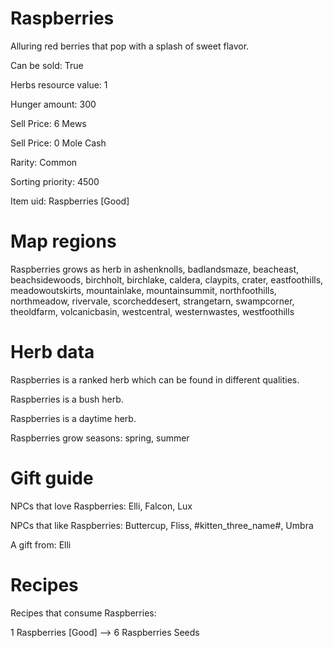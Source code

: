 # Raspberries

Alluring red berries that pop with a splash of sweet flavor.

Can be sold: True

Herbs resource value: 1

Hunger amount: 300

Sell Price: 6 Mews

Sell Price: 0 Mole Cash

Rarity: Common

Sorting priority: 4500

Item uid: Raspberries [Good]

# Map regions

Raspberries grows as herb in ashenknolls, badlandsmaze, beacheast, beachsidewoods, birchholt, birchlake, caldera, claypits, crater, eastfoothills, meadowoutskirts, mountainlake, mountainsummit, northfoothills, northmeadow, rivervale, scorcheddesert, strangetarn, swampcorner, theoldfarm, volcanicbasin, westcentral, westernwastes, westfoothills

# Herb data

Raspberries is a ranked herb which can be found in different qualities.

Raspberries is a bush herb.

Raspberries is a daytime herb.

Raspberries grow seasons: spring, summer

# Gift guide

NPCs that love Raspberries: Elli, Falcon, Lux

NPCs that like Raspberries: Buttercup, Fliss, #kitten_three_name#, Umbra

A gift from: Elli

# Recipes

Recipes that consume Raspberries:

1 Raspberries [Good] --> 6 Raspberries Seeds
